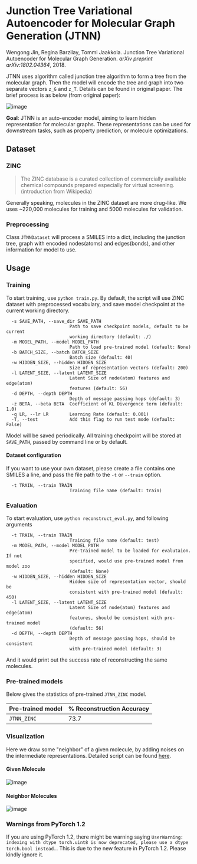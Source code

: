 # Junction Tree Variational Autoencoder for Molecular Graph Generation (JTNN)

Wengong Jin, Regina Barzilay, Tommi Jaakkola. 
Junction Tree Variational Autoencoder for Molecular Graph Generation. 
*arXiv preprint arXiv:1802.04364*, 2018.

JTNN uses algorithm called junction tree algorithm to form a tree from the molecular graph. 
Then the model will encode the tree and graph into two separate vectors `z_G` and `z_T`. Details can
be found in original paper. The brief process is as below (from original paper): 

![image](https://user-images.githubusercontent.com/8686776/63677300-3fb6d980-c81f-11e9-8a65-57c8b03aaf52.png)

**Goal**: JTNN is an auto-encoder model, aiming to learn hidden representation for molecular graphs. 
These representations can be used for downstream tasks, such as property prediction, or molecule optimizations.

## Dataset

### ZINC

> The ZINC database is a curated collection of commercially available chemical compounds 
prepared especially for virtual screening. (introduction from Wikipedia)

Generally speaking, molecules in the ZINC dataset are more drug-like. We uses ~220,000 
molecules for training and 5000 molecules for validation. 

### Preprocessing

Class `JTNNDataset` will process a SMILES into a dict, including the junction tree, graph with 
encoded nodes(atoms) and edges(bonds), and other information for model to use.

## Usage

### Training

To start training, use `python train.py`. By default, the script will use ZINC dataset
 with preprocessed vocabulary, and save model checkpoint at the current working directory. 
```
  -s SAVE_PATH, --save_dir SAVE_PATH
                        Path to save checkpoint models, default to be current
                        working directory (default: ./)
  -m MODEL_PATH, --model MODEL_PATH
                        Path to load pre-trained model (default: None)
  -b BATCH_SIZE, --batch BATCH_SIZE
                        Batch size (default: 40)
  -w HIDDEN_SIZE, --hidden HIDDEN_SIZE
                        Size of representation vectors (default: 200)
  -l LATENT_SIZE, --latent LATENT_SIZE
                        Latent Size of node(atom) features and edge(atom)
                        features (default: 56)
  -d DEPTH, --depth DEPTH
                        Depth of message passing hops (default: 3)
  -z BETA, --beta BETA  Coefficient of KL Divergence term (default: 1.0)
  -q LR, --lr LR        Learning Rate (default: 0.001)
  -T, --test            Add this flag to run test mode (default: False)
```

Model will be saved periodically. 
All training checkpoint will be stored at `SAVE_PATH`, passed by command line or by default.

#### Dataset configuration

If you want to use your own dataset, please create a file contains one SMILES a line, 
 and pass the file path to the `-t` or `--train` option.
```
  -t TRAIN, --train TRAIN
                        Training file name (default: train)
```

### Evaluation

To start evaluation, use `python reconstruct_eval.py`, and following arguments
```
  -t TRAIN, --train TRAIN
                        Training file name (default: test)
  -m MODEL_PATH, --model MODEL_PATH
                        Pre-trained model to be loaded for evalutaion. If not
                        specified, would use pre-trained model from model zoo
                        (default: None)
  -w HIDDEN_SIZE, --hidden HIDDEN_SIZE
                        Hidden size of representation vector, should be
                        consistent with pre-trained model (default: 450)
  -l LATENT_SIZE, --latent LATENT_SIZE
                        Latent Size of node(atom) features and edge(atom)
                        features, should be consistent with pre-trained model
                        (default: 56)
  -d DEPTH, --depth DEPTH
                        Depth of message passing hops, should be consistent
                        with pre-trained model (default: 3)
```

And it would print out the success rate of reconstructing the same molecules.

### Pre-trained models

Below gives the statistics of pre-trained `JTNN_ZINC` model. 

| Pre-trained model  | % Reconstruction Accuracy
| ------------------ | -------
| `JTNN_ZINC`        |  73.7             

### Visualization

Here we draw some "neighbor" of a given molecule, by adding noises on the intermediate representations. Detailed script can be found [here](https://s3.us-east-2.amazonaws.com/dgl.ai/model_zoo/drug_discovery/jtnn/viz_neighbor_mol.ipynb).

#### Given Molecule
![image](https://user-images.githubusercontent.com/8686776/63773593-0d37da00-c90e-11e9-8933-0abca4b430db.png)
#### Neighbor Molecules
![image](https://user-images.githubusercontent.com/8686776/63773602-1163f780-c90e-11e9-8341-5122dc0d0c82.png)

### Warnings from PyTorch 1.2
If you are using PyTorch 1.2, there might be warning saying 
`UserWarning: indexing with dtype torch.uint8 is now deprecated, please use a dtype torch.bool instead.`. This is due to the new feature in PyTorch 1.2. Please kindly ignore it.